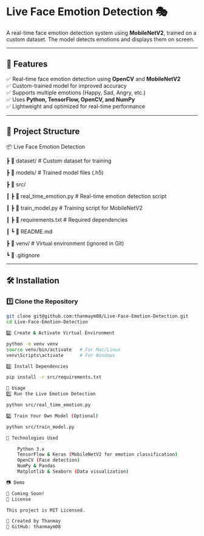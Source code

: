 # Live Face Emotion Detection 🎭  

A real-time face emotion detection system using **MobileNetV2**, trained on a custom dataset. The model detects emotions and displays them on screen.  

---

## 🚀 Features  
✅ Real-time face emotion detection using **OpenCV** and **MobileNetV2**  
✅ Custom-trained model for improved accuracy  
✅ Supports multiple emotions (Happy, Sad, Angry, etc.)  
✅ Uses **Python, TensorFlow, OpenCV, and NumPy**  
✅ Lightweight and optimized for real-time performance  

---

## 📂 Project Structure  

📦 Live Face Emotion Detection

┣ 📂 dataset/ # Custom dataset for training

┣ 📂 models/ # Trained model files (.h5)

┣ 📂 src/

┃ ┣ 📜 real_time_emotion.py # Real-time emotion detection script

┃ ┣ 📜 train_model.py # Training script for MobileNetV2

┃ ┣ 📜 requirements.txt # Required dependencies

┃ ┗ 📜 README.md

┣ 📂 venv/ # Virtual environment (ignored in Git)

┗ 📜 .gitignore


---

## 🛠 Installation  

### 1️⃣ Clone the Repository  
```bash
git clone git@github.com:thanmaym08/Live-Face-Emotion-Detection.git
cd Live-Face-Emotion-Detection

2️⃣ Create & Activate Virtual Environment

python -m venv venv
source venv/bin/activate   # For Mac/Linux  
venv\Scripts\activate      # For Windows  

3️⃣ Install Dependencies

pip install -r src/requirements.txt

🎯 Usage
1️⃣ Run the Live Emotion Detection

python src/real_time_emotion.py

2️⃣ Train Your Own Model (Optional)

python src/train_model.py

📌 Technologies Used

    Python 3.x
    TensorFlow & Keras (MobileNetV2 for emotion classification)
    OpenCV (Face detection)
    NumPy & Pandas
    Matplotlib & Seaborn (Data visualization)

📷 Demo

🚀 Coming Soon!
📝 License

This project is MIT Licensed.

👤 Created by Thanmay
🔗 GitHub: thanmaym08
